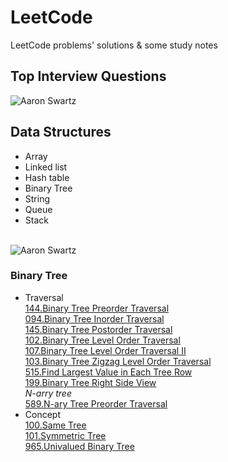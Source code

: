 # LeetCode
LeetCode problems' solutions &amp; some study notes

## Top Interview Questions
![Aaron Swartz](https://github.com/ceezyyy/LeetCode-daily/blob/master/INTERVIEW.png)


## Data Structures
* Array
* Linked list
* Hash table
* Binary Tree
* String
* Queue
* Stack

<br>![Aaron Swartz](https://raw.githubusercontent.com/ceezyyy/LeetCode-daily/master/mindmap.png)

### Binary Tree 
  * Traversal
      <br>[144.Binary Tree Preorder Traversal](https://github.com/ceezyyy/LeetCode-daily/blob/master/Python3/144.Binary%20Tree%20Preorder%20Traversal.py)
    <br>[094.Binary Tree Inorder Traversal](https://github.com/ceezyyy/LeetCode-daily/blob/master/Python3/094.Binary%20Tree%20Inorder%20Traversal.py)
    <br>[145.Binary Tree Postorder Traversal](https://github.com/ceezyyy/LeetCode-daily/blob/master/Python3/145.Binary%20Tree%20Postorder%20Traversal.py)
    <br>[102.Binary Tree Level Order Traversal](https://github.com/ceezyyy/LeetCode-daily/blob/master/Python3/102.Binary%20Tree%20Level%20Order%20Traversal.py)
    <br>[107.Binary Tree Level Order Traversal II](https://github.com/ceezyyy/LeetCode-daily/blob/master/Python3/107.Binary%20Tree%20Level%20Order%20Traversal%20II.py)
    <br>[103.Binary Tree Zigzag Level Order Traversal](https://github.com/ceezyyy/LeetCode-daily/blob/master/Python3/103.Binary%20Tree%20Zigzag%20Level%20Order%20Traversal.py)
    <br>[515.Find Largest Value in Each Tree Row](https://github.com/ceezyyy/LeetCode-daily/blob/master/Python3/515.Find%20Largest%20Value%20in%20Each%20Tree%20Row.py)
    <br>[199.Binary Tree Right Side View](https://github.com/ceezyyy/LeetCode-daily/blob/master/Python3/199.Binary%20Tree%20Right%20Side%20View.py)
    <br>*N-arry tree*
    <br>[589.N-ary Tree Preorder Traversal](https://github.com/ceezyyy/LeetCode-daily/blob/master/Python3/589.N-ary%20Tree%20Preorder%20Traversal.py)
   * Concept
    <br>[100.Same Tree](https://github.com/ceezyyy/LeetCode-daily/blob/master/Python3/100.Same%20Tree.py)
    <br>[101.Symmetric Tree](https://github.com/ceezyyy/LeetCode-daily/blob/master/Python3/101.Symmetric%20Tree.py)
    <br>[965.Univalued Binary Tree](https://github.com/ceezyyy/LeetCode-daily/blob/master/Python3/965.Univalued%20Binary%20Tree.py)
  
